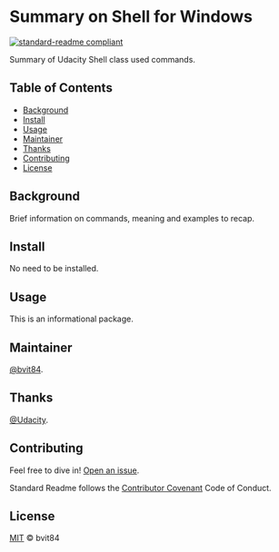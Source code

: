 <!-- Full readme standard here: https://github.com/RichardLitt/standard-readme -->
# Summary on Shell for Windows

[![standard-readme compliant](https://img.shields.io/badge/readme%20style-standard-brightgreen.svg?style=flat-square)](https://github.com/RichardLitt/standard-readme)

Summary of Udacity Shell class used commands.

## Table of Contents

- [Background](#background)
- [Install](#install)
- [Usage](#usage)
- [Maintainer](#maintainer)
- [Thanks](#thanks)
- [Contributing](#contributing)
- [License](#license)

## Background

Brief information on commands, meaning and examples to recap.

## Install

No need to be installed.

## Usage

This is an informational package.


## Maintainer

[@bvit84](https://github.com/bvit84).

## Thanks

[@Udacity](https://udacity.com).

## Contributing

Feel free to dive in! [Open an issue](https://github.com/bvit84/shellSummaryRepo/issues).

Standard Readme follows the [Contributor Covenant](http://contributor-covenant.org/version/1/3/0/) Code of Conduct.

## License

[MIT](LICENSE) © bvit84